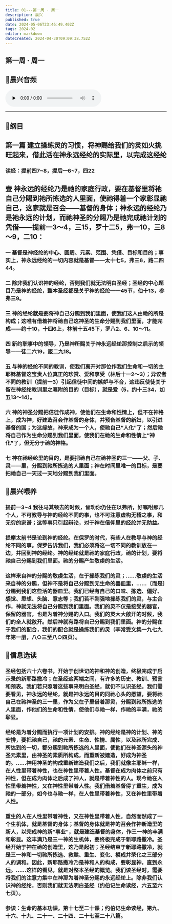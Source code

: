 ```yaml
---
title: 01---第一周 · 周一
description: 晨兴
published: true
date: 2024-05-06T23:46:49.402Z
tags: 2024-02
editor: markdown
dateCreated: 2024-04-30T09:09:38.752Z
---
```


## 第一周 · 周一
## 🎵晨兴音频
<audio id="audio" controls="" preload="none">
      <source id="mp3" src="/2024-02/week1/week1day1.mp3">
</audio>

---

## 📖纲目

## 第一篇   建立操练灵的习惯，将神赐给我们的灵如火挑旺起来，借此活在神永远经纶的实际里，以完成这经纶

### 读经：提前四7~8，提后一6~7，四22

## 壹   神永远的经纶乃是祂的家庭行政，要在基督里将衪自己分賜到衪所拣选的人里面，使祂得着一个家彰显祂自己，这家就是召会——基督的身体；神永远的经纶乃是衪永远的计划，而祂神圣的分赐乃是祂完成祂计划的凭借——提前一3～4，三15，罗十二5，弗一10，三8～9，二10：

### 一   基督是神经纶的中心、圆周、元素、范围、凭借、目标和目的；事实上，神永远经纶的一切内容就是基督——太十七5，弗三6，路二四44。

### 二   除非我们认识神的经纶，否则我们就无法明白圣经；圣经的中心题目乃是神的经纶，整本圣经都是关乎神的经纶——45节，伯十13，参弗三9。

### 三   神的经纶就是要将神自己分赐到我们里面，使我们这人由祂的所是构成；这唯有借着神将祂自己这神圣的生命分赐到我们里面，才能完成——约十10，十四6上，林前十五45下，罗八2、6、10～11。

### 四   新约职事中的领导，乃是神所赐关于神永远经纶那控制之启示的领导——徒二六19，箴二九18。

### 五   与神的经纶不同的教训，使我们离开对那位作我们生命和一切的主耶稣基督这宝贵人位真正的珍赏、爱和享受（林后十一2～3）；异议者不同的教训（提前一3）引起信徒中间的嫉妒与不合，这违反使徒关于留在神经纶教训里之嘱附的目的（目标），就是爱（5，约十三34，加五13～14）。

### 六   神的神圣分赐把信徒作成神，使他们在生命和性情上，但不在神格上，成为神，好建造召会作基督的身体，并预备基督的新妇，以引进基督的国；为这缘故，神来成为一个人，使祂自己“人化”了；然后祂将自己作为生命分赐到我们里面，使我们在祂的生命和性情上“神化”了，但无分于祂的神格。

### 七   神在祂经纶里的目的，是要把祂自己在祂神圣的三一——父、子、灵——里，分赐到祂所拣选的人里面；神在时间里唯一的目标，是要把祂自己一天过一天地分赐到我们里面。

## 📖晨兴喂养

### 提前一3~4    我往马其顿去的时候，曾劝你仍住在以弗所，好嘱咐那几个人，不可教导与神的经纶不同的事，也不可注意虚构无稽之事，和无穷的家谱；这等事只引起辩论，对于神在信仰里的经纶并无助益。

### 提摩太前书是论到神的经纶。在保罗的时代，有些人在教导与神的经纶不同的事。保罗告诉我们，我们必须将这一切不同的教训放在一边，并回到神的经纶。神的经纶就是祂的家庭行政，祂的计划，要将祂自己分赐到我们里面。祂的分赐产生敬虔的生活。

### 这样来自神的分赐的敬虔生活，在于操练我们的灵；……敬虔的生活来自神的分赐，但神不是将自己分赐到无生命的器皿里，……〔而是〕分赐到我们这些活的器皿里。我们已经有自己的口味、拣选、偏好、感觉、思想、头脑、意志等；我们若不刚强地操练我们的灵，与主合作，神就无法将自己分赐到我们里面。我们的灵不仅是接受的器官，保留的器官，也是为着神分赐的入口。我们的灵大大敞开的时候，我们的全人就敞开。然后神就有路将自己分赐到我们里面。神的分赐在于我们的配合，我们的配合就是操练我们的灵（李常受文集一九七九年第一册，八○三至八○四页）。

## 📖信息选读

### 圣经包括六十六卷书，开始于创世记的神和神的创造，终极完成于启示录的新耶路撒冷；在圣经这两端之间，有许多的历史、教训、预言和预表。我们若只照着这些事来明白圣经，就仍不认识圣经。我们需要看见，神永远的经纶，就是神永远的目的同祂心头的愿望，要将祂自己在祂神圣的三一里，作为父在子里借着那灵，分赐到祂所拣选的人里面，作他们的生命和性情，使他们与祂一样，作祂的丰满，祂的彰显。

### 经纶是为着分赐而执行一项计划的安排。神的经纶是神的计划、神的安排，要把祂自己，祂的元素、生命、性情、属性，以及祂所完成、所达到的一切，都分赐到祂所拣选的人里面，使他们在神圣源头的神圣元素里，由神圣的素质所构成，而重新被建造，好成为神圣的。……神用神圣的构成重新建造我们之后，我们就像主耶稣一样，在人性里带着神性，也在神性里带着人性。基督在成为肉体之前只有神性，但在成为肉体之后成了神人，就是带着神性的人。现今祂在人性里带着神性，又在神性里带着人性。我们借着基督得了重生，成为祂的一部分，如今也与祂一样，在人性里带着神性，又在神性里带着人性。

### 重生的人在人性里带着神性，又在神性里带着人性，自然而然成了一个生机体，就是基督的身体；基督的身体就是神的召会作神新造里的新人，以完成神的新“事业”，就是建造基督的身体，作三一神的丰满和彰显。这丰满乃是三一神的生机体，要终极完成于新耶路撒冷。圣经开始于神在祂的创造里，这乃是起初；圣经结束于新耶路撒冷，就是三一神和一切祂所拣选、救赎、重生、变化、模成并荣化之三部分人的调和。因此，新耶路撒冷乃是神和人的构成，要彰显神，直到永远。……这样的看见，就是对整本圣经的概览。我们读圣经时，需要将我们的注意力集中在神那为着神圣分赐的永远经纶上。除非我们认识神的经纶，否则我们就无法明白圣经（约伯记生命读经，六五至六七页）。

### 参读：生命的基本功课，第十七至二十课；约伯记生命读经，第九、十六、十九、二十一、二十四、二十七至二十八篇。
<!-- Google tag (gtag.js) -->
<script async src="https://www.googletagmanager.com/gtag/js?id=G-1P8709Z16T"></script>
<script>
  window.dataLayer = window.dataLayer || [];
  function gtag(){dataLayer.push(arguments);}
  gtag('js', new Date());

  gtag('config', 'G-1P8709Z16T');
</script>